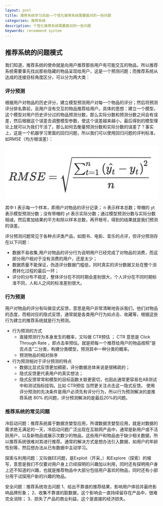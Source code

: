 ```yaml
---
layout: post
title: 推荐系统学习总结——个性化推荐系统需要面对的一些问题
categories: 推荐系统
description: 个性化推荐系统需要面对的一些问题
keywords: recommend system
---
```

## 推荐系统的问题模式
我们知道，推荐系统的使命就是向用户推荐那些用户有可能交互的物品，所以推荐系统需要事先找出那些隐藏的物品呈现给用户，这是一个预测问题；而推荐系统从达成的连接目标角度区分，可以分为两大类：
### 评分预测

根据用户对物品的历史评分，建立模型预测用户对每一个物品的评分；然后将预测评分排名靠前，且用户没有交互的物品推荐给用户。具体的思想：建立一个模型，这个模型对用户历史评分过的物品预测分数，那么实际分数和预测分数之间会有误差，然后根据这个误差去调整模型参数，使这个误差越来越小，最后得到的模型理论上就可以为我们干活了。那么如何去衡量预测分数和实际分数的误差了？事实上，这是一个机器学习里面的回归问题，所以我们可以使用回归问题的评判标准，如RMSE（均方根误差）：

![RMSE](/images/recommend_system_summary_20180406_1.jpg)

其中 t 表示每一个样本，即用户对物品的评分记录； n 表示样本总数；带帽的 yt 表示模型预测分数；没有带帽的 yt 表示实际分数；通过模型预测分数与实际分数相减，然后累加结果的平方和除以样本总数，再开根号，得到的结果就是我们预测的误差。

评分预测问题常见于各种点评类产品，如图书、电影、音乐的点评，但评分预测存在以下问题：
 * 数据不易收集,用户对物品的评分行为说明用户已经完成了对物品的消费，而这部分用户相对于没有消费的用户，还是太少；
 * 数据质量不能保证，伪造评分数据门槛低，同时真实的评分数据又处在整个消费转化过程的最后一环；
 * 评分的分布不稳定，整体评分在不同时期会差别很大，个人评分在不同时期标准不同，人和人之间的标准差别很大。

### 行为预测

用户对物品的评分有叫做显式反馈，意思是用户非常清晰地告诉我们，他们对物品的态度，而相对应的隐式反馈，通常就是各类用户行为如点击、收藏等，根据这些行为建立的推荐系统就是行为预测。

* 行为预测的方式
  * 直接预测行为本身发生的概率，又叫做 CTR预估 ； CTR 意思是 Click Through Rate ，即点击率预估。就是把每一个推荐给用户的物品按照“是否点击”二分类，构建分类模型，预测其中一种分类的概率。
  * 预测物品的相对排序
* 行为预测相对于评分预测的特点
  * 数据比显式反馈更加稠密，评分数据总体来说是很稀疏的；
  * 隐式反馈更代表用户的真实想法；
  * 隐式反馈常常和模型的目标函数关联更密切，也因此通常更容易在AB测试中和测试指标挂钩。比如 CTR预估 当然更关注点击这一隐式反馈。
使用评分预测的先决条件是用户必须先有评分行为，所以行为预测解决的是推荐系统 80% 的问题，评分预测解决的是最后20%的问题。

### 推荐系统的常见问题
冷启动问题：推荐系统属于数据贪婪型应用，所谓数据贪婪型应用，就是对数据的需求绝无满足的一天，冷启动问题广泛出现在互联网产品中，通常是新用户或不活跃用户，以及新物品或展示次数少的物品，这些用户和物品由于缺少相关数据，所以推荐系统很难对其进行推荐。通常的解决方式是想办法引入数据，如用户的年龄性别等，然后想办法从已有数据中主动学习。

探索与利用问题：又叫做EE问题，是Exploit（开采，）和Explore（探索）的缩写，意思是我们不仅要对用户身上已经探明的兴趣加以利用，同时还有探明用户身上还不知道的兴趣，也就是推荐物品中大部分包括用户喜欢的物品，同时还有小部分用于试探用户新的兴趣的物品。

安全问题：推荐系统攻击问题
1、给出不靠谱的推荐结果，影响用户体验并最终影响品牌形象；
2、收集不靠谱的脏数据，这个影响会一直持续留存在产品中，很难完全消除；
3、损失了产品的商业利益，这个是直接的经济损失。
 
